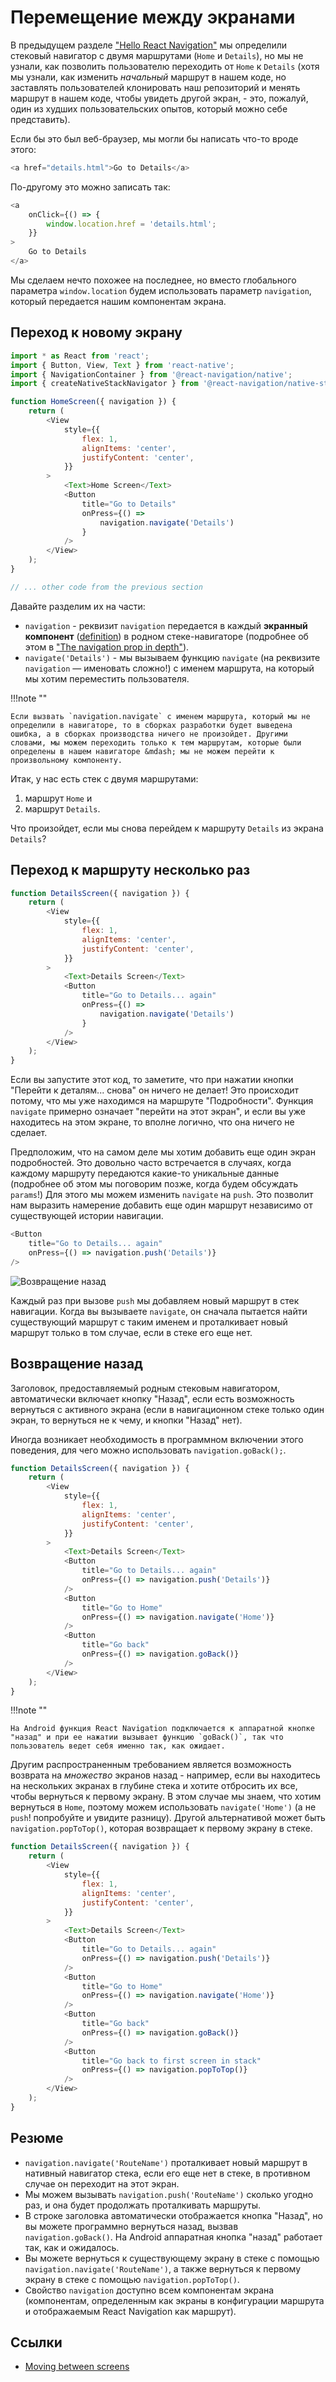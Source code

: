 # Перемещение между экранами

В предыдущем разделе ["Hello React Navigation"](hello-react-navigation.md) мы определили стековый навигатор с двумя маршрутами (`Home` и `Details`), но мы не узнали, как позволить пользователю переходить от `Home` к `Details` (хотя мы узнали, как изменить _начальный_ маршрут в нашем коде, но заставлять пользователей клонировать наш репозиторий и менять маршрут в нашем коде, чтобы увидеть другой экран, - это, пожалуй, один из худших пользовательских опытов, который можно себе представить).

Если бы это был веб-браузер, мы могли бы написать что-то вроде этого:

```js
<a href="details.html">Go to Details</a>
```

По-другому это можно записать так:

```js
<a
    onClick={() => {
        window.location.href = 'details.html';
    }}
>
    Go to Details
</a>
```

Мы сделаем нечто похожее на последнее, но вместо глобального параметра `window.location` будем использовать параметр `navigation`, который передается нашим компонентам экрана.

## Переход к новому экрану

```js
import * as React from 'react';
import { Button, View, Text } from 'react-native';
import { NavigationContainer } from '@react-navigation/native';
import { createNativeStackNavigator } from '@react-navigation/native-stack';

function HomeScreen({ navigation }) {
    return (
        <View
            style={{
                flex: 1,
                alignItems: 'center',
                justifyContent: 'center',
            }}
        >
            <Text>Home Screen</Text>
            <Button
                title="Go to Details"
                onPress={() =>
                    navigation.navigate('Details')
                }
            />
        </View>
    );
}

// ... other code from the previous section
```

Давайте разделим их на части:

-   `navigation` - реквизит `navigation` передается в каждый **экранный компонент** ([definition](glossary-of-terms.md#screen-component)) в родном стеке-навигаторе (подробнее об этом в ["The navigation prop in depth"](navigation-prop.md)).
-   `navigate('Details')` - мы вызываем функцию `navigate` (на реквизите `navigation` &mdash; именовать сложно!) с именем маршрута, на который мы хотим переместить пользователя.

!!!note ""

    Если вызвать `navigation.navigate` с именем маршрута, который мы не определили в навигаторе, то в сборках разработки будет выведена ошибка, а в сборках производства ничего не произойдет. Другими словами, мы можем переходить только к тем маршрутам, которые были определены в нашем навигаторе &mdash; мы не можем перейти к произвольному компоненту.

Итак, у нас есть стек с двумя маршрутами:

1.  маршрут `Home` и
2.  маршрут `Details`.

Что произойдет, если мы снова перейдем к маршруту `Details` из экрана `Details`?

## Переход к маршруту несколько раз

```js
function DetailsScreen({ navigation }) {
    return (
        <View
            style={{
                flex: 1,
                alignItems: 'center',
                justifyContent: 'center',
            }}
        >
            <Text>Details Screen</Text>
            <Button
                title="Go to Details... again"
                onPress={() =>
                    navigation.navigate('Details')
                }
            />
        </View>
    );
}
```

Если вы запустите этот код, то заметите, что при нажатии кнопки "Перейти к деталям... снова" он ничего не делает! Это происходит потому, что мы уже находимся на маршруте "Подробности". Функция `navigate` примерно означает "перейти на этот экран", и если вы уже находитесь на этом экране, то вполне логично, что она ничего не сделает.

Предположим, что на самом деле мы хотим добавить еще один экран подробностей. Это довольно часто встречается в случаях, когда каждому маршруту передаются какие-то уникальные данные (подробнее об этом мы поговорим позже, когда будем обсуждать `params`!) Для этого мы можем изменить `navigate` на `push`. Это позволит нам выразить намерение добавить еще один маршрут независимо от существующей истории навигации.

```js
<Button
    title="Go to Details... again"
    onPress={() => navigation.push('Details')}
/>
```

![Возвращение назад](./stack-push.apng)

Каждый раз при вызове `push` мы добавляем новый маршрут в стек навигации. Когда вы вызываете `navigate`, он сначала пытается найти существующий маршрут с таким именем и проталкивает новый маршрут только в том случае, если в стеке его еще нет.

## Возвращение назад

Заголовок, предоставляемый родным стековым навигатором, автоматически включает кнопку "Назад", если есть возможность вернуться с активного экрана (если в навигационном стеке только один экран, то вернуться не к чему, и кнопки "Назад" нет).

Иногда возникает необходимость в программном включении этого поведения, для чего можно использовать `navigation.goBack();`.

```js
function DetailsScreen({ navigation }) {
    return (
        <View
            style={{
                flex: 1,
                alignItems: 'center',
                justifyContent: 'center',
            }}
        >
            <Text>Details Screen</Text>
            <Button
                title="Go to Details... again"
                onPress={() => navigation.push('Details')}
            />
            <Button
                title="Go to Home"
                onPress={() => navigation.navigate('Home')}
            />
            <Button
                title="Go back"
                onPress={() => navigation.goBack()}
            />
        </View>
    );
}
```

!!!note ""

    На Android функция React Navigation подключается к аппаратной кнопке "назад" и при ее нажатии вызывает функцию `goBack()`, так что пользователь ведет себя именно так, как ожидает.

Другим распространенным требованием является возможность возврата на _множество_ экранов назад - например, если вы находитесь на нескольких экранах в глубине стека и хотите отбросить их все, чтобы вернуться к первому экрану. В этом случае мы знаем, что хотим вернуться в `Home`, поэтому можем использовать `navigate('Home')` (а не `push`! попробуйте и увидите разницу). Другой альтернативой может быть `navigation.popToTop()`, которая возвращает к первому экрану в стеке.

```js
function DetailsScreen({ navigation }) {
    return (
        <View
            style={{
                flex: 1,
                alignItems: 'center',
                justifyContent: 'center',
            }}
        >
            <Text>Details Screen</Text>
            <Button
                title="Go to Details... again"
                onPress={() => navigation.push('Details')}
            />
            <Button
                title="Go to Home"
                onPress={() => navigation.navigate('Home')}
            />
            <Button
                title="Go back"
                onPress={() => navigation.goBack()}
            />
            <Button
                title="Go back to first screen in stack"
                onPress={() => navigation.popToTop()}
            />
        </View>
    );
}
```

## Резюме

-   `navigation.navigate('RouteName')` проталкивает новый маршрут в нативный навигатор стека, если его еще нет в стеке, в противном случае он переходит на этот экран.
-   Мы можем вызывать `navigation.push('RouteName')` сколько угодно раз, и она будет продолжать проталкивать маршруты.
-   В строке заголовка автоматически отображается кнопка "Назад", но вы можете программно вернуться назад, вызвав `navigation.goBack()`. На Android аппаратная кнопка "назад" работает так, как и ожидалось.
-   Вы можете вернуться к существующему экрану в стеке с помощью `navigation.navigate('RouteName')`, а также вернуться к первому экрану в стеке с помощью `navigation.popToTop()`.
-   Свойство `navigation` доступно всем компонентам экрана (компонентам, определенным как экраны в конфигурации маршрута и отображаемым React Navigation как маршрут).

## Ссылки

-   [Moving between screens](https://reactnavigation.org/docs/navigating)
